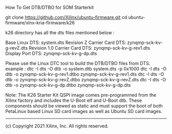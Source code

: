 How To Get DTB/DTBO for SOM Starterkit

git clone https://github.com/Xilinx/ubuntu-firmware.git
cd ubuntu-firmware/xlnx-kria-firmware/k26

k26 directory has all the dts files mentioned below :

Base Linux DTS:                 system.dts
Revision Z Carrier Card DTS:    zynqmp-sck-kv-g-revZ.dts
Revision 1.0 Carrier Card DTS:  zynqmp-sck-kv-g-rev1.dts
Display Port DTS:               zynqmp-sck-kv-g-dp.dts


Please use the Linux DTC tool to build the DTB/DTBO files from DTS.
example :
dtc -I dts -O dtb -o system.dtb system.dts -p 0x1000
dtc -I dts -O dtb -o zynqmp-sck-kv-g-rev1.dtbo zynqmp-sck-kv-g-rev1.dts
dtc -I dts -O dtb -o zynqmp-sck-kv-g-revZ.dtbo zynqmp-sck-kv-g-revZ.dts
dtc -I dts -O dtb -o zynqmp-sck-kv-g-dp.dtbo zynqmp-sck-kv-g-dp.dts

Note: The K26 Starter Kit QSPI image comes pre-programmed from the Xilinx factory and includes
the U-Boot elf and U-Boot dtb. These components should be viewed as static and must support
the boot of both PetaLinux based Linux SD card images as well as Ubuntu SD card images.

---
(c) Copyright 2021 Xilinx, Inc. All rights reserved.
